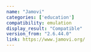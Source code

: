 ```yaml
---
name: "Jamovi"
categories: ['education']
compatibility: emulation
display_result: "Compatible"
version_from: "2.6.44.0"
link: https://www.jamovi.org/
---
```

